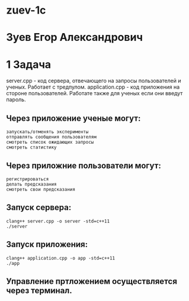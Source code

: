 # zuev-1c

# Зуев Егор Александрович

# 1 Задача

server.cpp - код сервера, отвечающего на запросы пользователей и ученых. Работает с тредпулом.
application.cpp - код приложения на стороне пользователей. Работате также для ученых если они введут пароль.

## Через приложение ученые могут:
    запускать/отменять эксперименты
    отправлять сообщения пользователям
    смотреть список ожидающих запросы
    смотреть статистику

## Через приложние пользователи могут:
    регистрироваться
    делать предсказания
    смотреть свои предсказания

## Запуск сервера:
```
clang++ server.cpp -o server -std=c++11
./server
```

## Запуск приложения:
```
clang++ application.cpp -o app -std=c++11
./app
```

## Управление пртложением осуществляется через терминал.